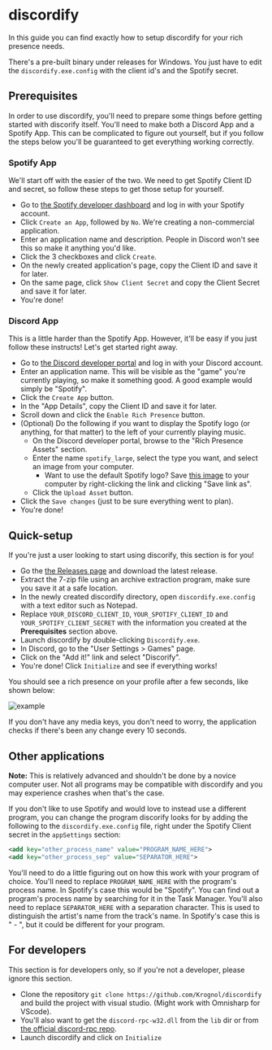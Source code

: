 # discordify
In this guide you can find exactly how to setup discordify for your rich presence needs.

There's a pre-built binary under releases for Windows. You just have to edit the `discordify.exe.config` with the client id's and the Spotify secret.

## Prerequisites
In order to use discordify, you'll need to prepare some things before getting started with discorify itself. You'll need to make both a Discord App and a Spotify App. This can be complicated to figure out yourself, but if you follow the steps below you'll be guaranteed to get everything working correctly.

### Spotify App
We'll start off with the easier of the two. We need to get Spotify Client ID and secret, so follow these steps to get those setup for yourself.

* Go to [the Spotify developer dashboard](https://beta.developer.spotify.com/dashboard/) and log in with your Spotify account.
* Click `Create an App`, followed by `No`. We're creating a non-commercial application.
* Enter an application name and description. People in Discord won't see this so make it anything you'd like.
* Click the 3 checkboxes and click `Create`.
* On the newly created application's page, copy the Client ID and save it for later.
* On the same page, click `Show Client Secret` and copy the Client Secret and save it for later.
* You're done!

### Discord App
This is a little harder than the Spotify App. However, it'll be easy if you just follow these instructs! Let's get started right away.

* Go to [the Discord developer portal](https://discordapp.com/developers/applications/me/create) and log in with your Discord account.
* Enter an application name. This will be visible as the "game" you're currently playing, so make it something good. A good example would simply be "Spotify".
* Click the `Create App` button.
* In the "App Details", copy the Client ID and save it for later.
* Scroll down and click the `Enable Rich Presence` button.
* (Optional) Do the following if you want to display the Spotify logo (or anything, for that matter) to the left of your currently playing music.
	* On the Discord developer portal, browse to the "Rich Presence Assets" section.
	* Enter the name `spotify_large`, select the type you want, and select an image from your computer.
		* Want to use the default Spotify logo? Save [this image](https://i.imgur.com/2sCvm0v.png) to your computer by right-clicking the link and clicking "Save link as".
	* Click the `Upload Asset` button.
* Click the `Save changes` (just to be sure everything went to plan).
* You're done!

## Quick-setup
If you're just a user looking to start using discorify, this section is for you!

* Go the [the Releases page](https://github.com/Krognol/discordify/releases) and download the latest release.
* Extract the 7-zip file using an archive extraction program, make sure you save it at a safe location.
* In the newly created discordify directory, open `discordify.exe.config` with a text editor such as Notepad.
* Replace `YOUR_DISCORD_CLIENT_ID`, `YOUR_SPOTIFY_CLIENT_ID` and `YOUR_SPOTIFY_CLIENT_SECRET` with the information you created at the **Prerequisites** section above.
* Launch discordify by double-clicking `Discordify.exe`.
* In Discord, go to the "User Settings > Games" page.
* Click on the "Add it!" link and select "Discorify".
* You're done! Click `Initialize` and see if everything works!

You should see a rich presence on your profile after a few seconds, like shown below:

![example](https://i.imgur.com/od6xC8j.png)

If you don't have any media keys, you don't need to worry, the application checks if there's been any change every 10 seconds.

## Other applications
**Note:** This is relatively advanced and shouldn't be done by a novice computer user. Not all programs may be compatible with discordify and you may experience crashes when that's the case.

If you don't like to use Spotify and would love to instead use a different program, you can change the program discorify looks for by adding the following to the `discordify.exe.config` file, right under the Spotify Client secret in the `appSettings` section:

```xml
<add key="other_process_name" value="PROGRAM_NAME_HERE">
<add key="other_process_sep" value="SEPARATOR_HERE">
```

You'll need to do a little figuring out on how this work with your program of choice. You'll need to replace `PROGRAM_NAME_HERE` with the program's process name. In Spotify's case this would be "Spotify". You can find out a program's process name by searching for it in the Task Manager. You'll also need to replace `SEPARATOR_HERE` with a separation character. This is used to distinguish the artist's name from the track's name. In Spotify's case this is " - ", but it could be different for your program.

## For developers
This section is for developers only, so if you're not a developer, please ignore this section.

*  Clone the repository `git clone https://github.com/Krognol/discordify` and build the project with visual studio. (Might work with Omnisharp for VScode).
* You'll also want to get the `discord-rpc-w32.dll` from the `lib` dir or from [the official discord-rpc repo](https://github.com/discordapp/discord-rpc).
* Launch discordify and click on `Initialize`

